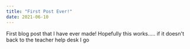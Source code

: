 ```yaml
---
title: "First Post Ever!"
date: 2021-06-10
---
```



First blog post that I have ever made! Hopefully this works.....
if it doesn't back to the teacher help desk I go
